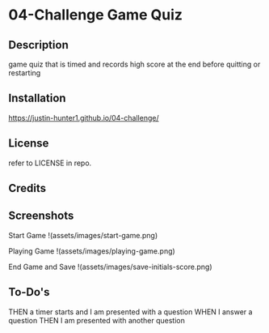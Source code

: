 # 04-Challenge Game Quiz 

## Description

game quiz that is timed and records high score at the end before quitting or restarting


## Installation

https://justin-hunter1.github.io/04-challenge/


## License

refer to LICENSE in repo.


## Credits

    

## Screenshots

Start Game
!(assets/images/start-game.png)

Playing Game
!(assets/images/playing-game.png)

End Game and Save
!(assets/images/save-initials-score.png)

## To-Do's


THEN a timer starts and I am presented with a question
WHEN I answer a question
THEN I am presented with another question

